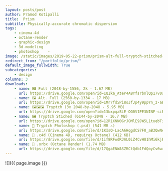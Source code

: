 ```yaml
---
layout: posts/post
author: Pramod Kotipalli
title:  Prism
subtitle: Physically-accurate chromatic dispersion 
tags:
    - cinema-4d
    - octane-render
    - graphic-design
    - 3d-modeling
    - photoshop    - 
image: /static/images/2019-05-22-prism/prism-alt-full-tryptch-stitched-thumbnail.jpg
redirect_from: "/portfolio/prism/"
default_image_fullwidth: True
subcategories:
    - design
columns: 3
downloads:
    - name: 🖼️ Full (2048-by-1556, 2k - 1.67 MB)
      url: https://drive.google.com/open?id=1QIka_AteP4A8YfsrbnlQp17v0sMm_UFl
    - name: 🖼️ Alt. Full (2560-by-1334 - 17 MB)
      url: https://drive.google.com/open?id=1Mr7fd5Pi8oJfJp4y9ppYn_z-aEVe-vF8
    - name: 🖼️🖼️🖼️ Tryptch (3x 2048-by-2048 - 5.95 MB)
      url: https://drive.google.com/open?id=13bxpqaSLE-OG0V1PE3NINF-siEUwaXsl
    - name: 🖼️ Tryptch Stiched (6144-by-2048 - 16.7 MB)
      url: https://drive.google.com/open?id=12R1XNN0GrJOMlE9JW5L1tuebTiuXEVao
    - name: 💾 Tryptch Photoshop (.psd) (541 MB ⚠️)
      url: https://drive.google.com/file/d/1KIsQ-LacA6HqgdCS7F0_aB3QwNeWdWhb/view?usp=sharing
    - name: 🎥 .c4d (Cinema 4D, requires Octane) (412 KB)
      url: https://drive.google.com/file/d/1if8RFwdRJAL0iZ4CvH81hMi6kjEPLLFA/view?usp=sharing
    - name: 🎥 .orbx (Octane Render) (1.74 MB)
      url: https://drive.google.com/file/d/17QgaENWASZRCtQdb1FdQoyCv6wrtW_Gk/view?usp=sharing
---
```


![]({{ page.image }})
